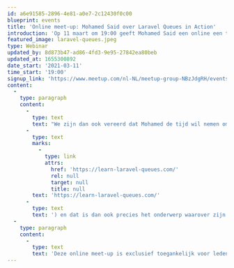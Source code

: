 ```yaml
---
id: a6e91585-2896-4e81-a0e7-2c12430f0c00
blueprint: events
title: 'Online meet-up: Mohamed Said over Laravel Queues in Action'
introduction: 'Op 11 maart om 19:00 geeft Mohamed Said een online een talk over Queues in Laravel, speciaal voor DLF-leden. Mohamed (woonachtig in Egypte) werkt bij Laravel en is een van de rechterhanden van Taylor Otwell, de bedenker van Laravel.'
featured_image: laravel-queues.jpeg
type: Webinar
updated_by: 8d873b47-ad86-4fd3-9e95-27842ea80beb
updated_at: 1655300892
date_start: '2021-03-11'
time_start: '19:00'
signup_link: 'https://www.meetup.com/nl-NL/meetup-group-NBzJdgRH/events/269886294/'
content:
  -
    type: paragraph
    content:
      -
        type: text
        text: "We zijn dan ook vereerd dat Mohamed de tijd wil nemen om speciaal voor de DLF-leden een online talk te houden. Mohamed is de auteur van “Laravel Queues in Action” (zie\_"
      -
        type: text
        marks:
          -
            type: link
            attrs:
              href: 'https://learn-laravel-queues.com/'
              rel: null
              target: null
              title: null
        text: 'https://learn-laravel-queues.com/'
      -
        type: text
        text: ') en dat is dan ook precies het onderwerp waarover zijn talk 11 maart gaat. De talk zal starten met een korte introductie over de basis van queues en daarna volgt een diepgaander technisch deel waarin hij o.a. ingaat op priority of jobs, order of processing en What to do when a job fails. De talk zal zo’n 30 tot 45 minuten zijn en daarna is er ruimte voor een Q&A.'
  -
    type: paragraph
    content:
      -
        type: text
        text: 'Deze online meet-up is exclusief toegankelijk voor leden van de Dutch Laravel Foundation.'
---
```

